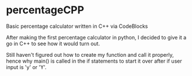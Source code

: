 # percentageCPP
Basic percentage calculator written in C++ via CodeBlocks

After making the first percentage calculator in python, I decided to give it a go in C++
to see how it would turn out. 

Still haven't figured out how to create my function and call it properly,
hence why main() is called in the if statements to start it over after if 
user input is 'y' or 'Y'.
